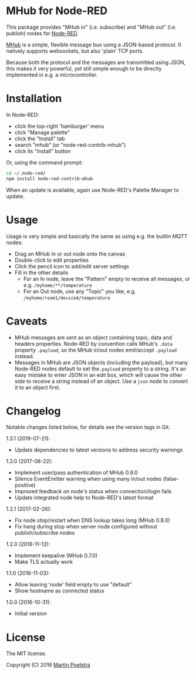 # MHub for Node-RED

This package provides "MHub in" (i.e. subscribe) and "MHub out" (i.e. publish) nodes for [Node-RED](https://nodered.org/).

[MHub](https://github.com/poelstra/mhub) is a simple, flexible message bus using a JSON-based protocol.
It natively supports websockets, but also 'plain' TCP ports.

Because both the protocol and the messages are transmitted using JSON, this makes
it very powerful, yet still simple enough to be directly implemented in e.g. a microcontroller.

# Installation

In Node-RED:
- click the top-right 'hamburger' menu
- click "Manage palette"
- click the "Install" tab
- search "mhub" (or "node-red-contrib-mhub")
- click its "Install" button

Or, using the command prompt:
```sh
cd ~/.node-red/
npm install node-red-contrib-mhub
```

When an update is available, again use Node-RED's Palette Manager to update.

# Usage

Usage is very simple and basically the same as using e.g. the builtin MQTT nodes:

- Drag an MHub in or out node onto the canvas
- Double-click to edit properties
- Click the pencil icon to add/edit server settings
- Fill in the other details
	- For an In node, leave the "Pattern" empty to receive all messages, or e.g. `/myhome/**/temperature`
	- For an Out node, use any "Topic" you like, e.g. `/myhome/room1/deviceA/temperature`

# Caveats

- MHub messages are sent as an object containing topic, data and headers properties.
  Node-RED by convention calls MHub's `.data` property `.payload`, so the MHub in/out nodes
  emit/accept `.payload` instead.
- Messages in MHub are JSON objects (including the payload), but many Node-RED nodes default
  to set the`.payload` property to a string.
  It's an easy mistake to enter JSON in an edit box, which will cause the other side to
  receive a string instead of an object. Use a `json` node to convert it to an object first.

# Changelog

Notable changes listed below, for details see the version tags in Git.

1.3.1 (2019-07-21):
- Update dependencies to latest versions to address security warnings

1.3.0 (2017-08-22):
- Implement user/pass authentication of MHub 0.9.0
- Silence EventEmitter warning when using many in/out nodes (false-positive)
- Improved feedback on node's status when connection/login fails
- Update integrated node help to Node-RED's latest format

1.2.1 (2017-02-26):
- Fix node stop/restart when DNS lookup takes long (MHub 0.8.0)
- Fix hang during stop when server node configured without publish/subscribe nodes

1.2.0 (2016-11-12):
- Implement keepalive (MHub 0.7.0)
- Make TLS actually work

1.1.0 (2016-11-03):
- Allow leaving 'node' field empty to use "default"
- Show hostname as connected status

1.0.0 (2016-10-31):
- Initial version

# License

The MIT license.

Copyright (C) 2016 [Martin Poelstra](https://github.com/poelstra)
